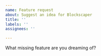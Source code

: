 ```yaml
---
name: Feature request
about: Suggest an idea for Blockscaper
title: ''
labels: ''
assignees: ''

---
```


What missing feature are you dreaming of?
